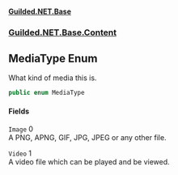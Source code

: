 
#### [Guilded.NET.Base](index 'index')
### [Guilded.NET.Base.Content](index#Guilded_NET_Base_Content 'Guilded.NET.Base.Content')
## MediaType Enum
What kind of media this is.  
```csharp
public enum MediaType

```

#### Fields
<a name='Guilded_NET_Base_Content_MediaType_Image'></a>
`Image` 0  
A PNG, APNG, GIF, JPG, JPEG or any other file.  
  
<a name='Guilded_NET_Base_Content_MediaType_Video'></a>
`Video` 1  
A video file which can be played and be viewed.  
  
